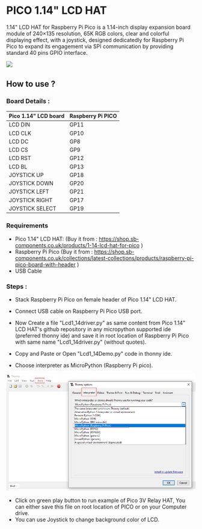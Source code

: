 # PICO 1.14" LCD HAT

1.14" LCD HAT for Raspberry Pi Pico is a 1.14-inch display expansion board module of 240×135 resolution, 65K RGB colors, clear and colorful displaying effect, with a joystick, designed dedicatedly for Raspberry Pi Pico to expand its engagement via SPI communication by providing standard 40 pins GPIO interface. 

<img src="https://learn.sb-components.co.uk/images/4/44/PICO_114_LCD.png" />


## How to use ?

### Board Details :

|  Pico 1.14" LCD board |   Raspberry Pi PICO  |
|-----------------|----------------------|
| LCD DIN         |   GP11             |
| LCD CLK         |   GP10             |
| LCD DC          |   GP8              |
| LCD CS          |   GP9              |
| LCD RST         |   GP12             |
| LCD BL          |   GP13             |
| JOYSTICK UP     |   GP18             |
| JOYSTICK DOWN   |   GP20             |
| JOYSTICK LEFT   |   GP21             |
| JOYSTICK RIGHT  |   GP17             |
| JOYSTICK SELECT |   GP19             |



### Requirements

* Pico 1.14" LCD HAT: (Buy it from : https://shop.sb-components.co.uk/products/1-14-lcd-hat-for-pico )
* Raspberry Pi Pico (Buy it from : https://shop.sb-components.co.uk/collections/latest-collections/products/raspberry-pi-pico-board-with-header )
* USB Cable

### Steps :

* Stack Raspberry Pi Pico on female header of Pico 1.14" LCD HAT.
* Connect USB cable on Raspberry Pi Pico USB port.
* Now Create a file "Lcd1_14driver.py" as same content from Pico 1.14" LCD HAT's github repository in any micropython supported ide (preferred thonny ide) and save it in root location of Raspberry Pi Pico with same name "Lcd1_14driver.py" (without quotes).

* Copy and Paste or Open "Lcd1_14Demo.py" code in thonny ide.

* Choose interpreter as MicroPython (Raspberry Pi pico).

<img src="https://github.com/sbcshop/Raspberry-Pi-Pico-RFID-Expansion/blob/main/images/thonny-interpreter.PNG" />

* Click on green play button to run example of Pico 3V Relay HAT, You can either save this file on root location of PICO or on your Computer drive.
* You can use Joystick to change background color of LCD.


